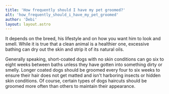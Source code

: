 ```yaml
---
title: 'How frequently should I have my pet groomed?'
alt: 'how_frequently_should_i_have_my_pet_groomed'
author: 'Debi'
layout: layout.astro
---
```


It depends on the breed, his lifestyle and on how you want him to look and smell. While it is true that a clean animal is a healthier one, excessive bathing can dry out the skin and strip it of its natural oils.

Generally speaking, short-coated dogs with no skin conditions can go six to eight weeks between baths unless they have gotten into something dirty or smelly. Longer coated dogs should be groomed every four to six weeks to ensure their hair does not get matted and isn't harboring insects or hidden skin conditions. Of course, certain types of dogs haircuts should be groomed more often than others to maintain their appearance.

